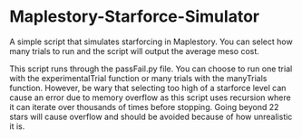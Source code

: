 # Maplestory-Starforce-Simulator
A simple script that simulates starforcing in Maplestory. You can select how many trials to run and the script will output the average meso cost.

This script runs through the passFail.py file. You can choose to run one trial with the experimentalTrial function or many trials with the manyTrials function. However, be wary that selecting too high of a starforce level can cause an error due to memory overflow as this script uses recursion where it can iterate over thousands of times before stopping. Going beyond 22 stars will cause overflow and should be avoided because of how unrealistic it is. 
